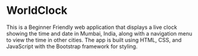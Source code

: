 # WorldClock
This is a Beginner Friendly web application that displays a live clock showing the time and date in Mumbai, India, along with a navigation menu to view the time in other cities. The app is built using HTML, CSS, and JavaScript with the Bootstrap framework for styling.
